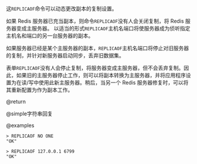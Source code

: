 这`REPLICAOF`命令可以动态更改副本的复制设置。

如果 Redis 服务器已充当副本，则命令`REPLICAOF`没有人会关闭复制，将 Redis 服务器变成主服务器。 以适当的形式`REPLICAOF`主机名端口将使服务器成为侦听指定主机名和端口的另一台服务器的副本。

如果服务器已经是某个主服务器的副本，`REPLICAOF`主机名端口将停止对旧服务器的复制，并针对新服务器启动同步，丢弃旧数据集。

表单`REPLICAOF`没有人会停止复制，将服务器变成主服务器，但不会丢弃复制。因此，如果旧的主服务器停止工作，则可以将副本转换为主服务器，并将应用程序设置为在读/写中使用此新主服务器。稍后，当另一个 Redis 服务器修复时，可以将其重新配置为作为副本工作。

@return

@simple字符串回复

@examples

    > REPLICAOF NO ONE
    "OK"

    > REPLICAOF 127.0.0.1 6799
    "OK"
